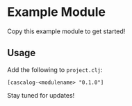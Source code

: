# Example Module

Copy this example module to get started!

## Usage

Add the following to `project.clj`:

    [cascalog-<modulename> "0.1.0"]

Stay tuned for updates!
